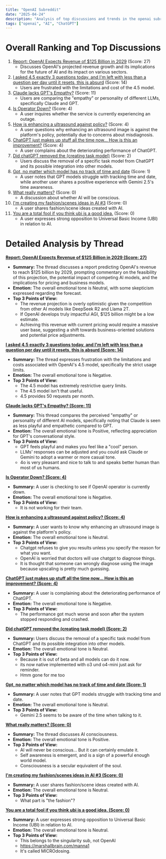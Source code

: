 ```yaml
---
title: "OpenAI Subreddit"
date: "2025-04-24"
description: "Analysis of top discussions and trends in the openai subreddit"
tags: ["openai", "AI", "ChatGPT"]
---
```


# Overall Ranking and Top Discussions
1.  [Report: OpenAI Expects Revenue of $125 Billion in 2029](https://www.pymnts.com/artificial-intelligence-2/2025/report-openai-expects-new-products-to-drive-revenue-to-125-billion-in-2029/) (Score: 27)
    * Discusses OpenAI's projected revenue growth and its implications for the future of AI and its impact on various sectors.
2.  [I asked 4.5 exactly 3 questions today, and I'm left with less than a question per day until it resets, this is absurd](https://i.redd.it/h0j8bklv4uwe1.png) (Score: 14)
    *  Users are frustrated with the limitations and cost of the 4.5 model.
3.  [Claude lacks GPT's Empathy?](https://www.reddit.com/r/OpenAI/comments/1k6yc3s/claude_lacks_gpts_empathy/) (Score: 11)
    *  Users are comparing the "empathy" or personality of different LLMs, specifically Claude and GPT.
4.  [Is Operator Down?](https://i.redd.it/cwpb2zdgftwe1.jpeg) (Score: 4)
    *  A user inquires whether the service is currently experiencing an outage.
5.  [How is enhancing a ultrasound against policy?](https://i.redd.it/z38kle409uwe1.jpeg) (Score: 4)
    * A user questions why enhancing an ultrasound image is against the platform's policy, potentially due to concerns about misdiagnosis.
6.  [ChatGPT just makes up stuff all the time now... How is this an improvement?](https://www.reddit.com/r/OpenAI/comments/1k70xvj/chatgpt_just_makes_up_stuff_all_the_time_now_how/) (Score: 4)
    * A user complains about the deteriorating performance of ChatGPT.
7.  [Did chatGPT removed the (creating task model)](https://www.reddit.com/r/OpenAI/comments/1k6zfvg/did_chatgpt_removed_the_creating_task_model/) (Score: 2)
    *  Users discuss the removal of a specific task model from ChatGPT and its possible integration into other models.
8.  [Gpt, no matter which model has no track of time and date](https://www.reddit.com/r/OpenAI/comments/1k71ljb/gpt_no_matter_which_model_has_no_track_of_time/) (Score: 1)
    * A user notes that GPT models struggle with tracking time and date, while another user shares a positive experience with Gemini 2.5's time awareness.
9.  [What really matters?](https://i.redd.it/sg12x5efntwe1.png) (Score: 0)
    *  A discussion about whether AI will be conscious.
10. [I'm creating my fashion/scenes ideas in AI #3](https://i.redd.it/vjbtnvntktwe1.png) (Score: 0)
    *  A user shares fashion/scene ideas created with AI.
11. [You are a total fool if you think ubi is a good idea.](https://www.reddit.com/r/OpenAI/comments/1k6xsj3/you_are_a_total_fool_if_you_think_ubi_is_a_good/) (Score: 0)
    *  A user expresses strong opposition to Universal Basic Income (UBI) in relation to AI.

# Detailed Analysis by Thread
**[Report: OpenAI Expects Revenue of $125 Billion in 2029 (Score: 27)](https://www.pymnts.com/artificial-intelligence-2/2025/report-openai-expects-new-products-to-drive-revenue-to-125-billion-in-2029/)**
*   **Summary:** The thread discusses a report predicting OpenAI's revenue to reach $125 billion by 2029, prompting commentary on the feasibility of this projection, the potential impact of competing AI models, and the implications for pricing and business models.
*   **Emotion:** The overall emotional tone is Neutral, with some skepticism expressed regarding the forecast.
*   **Top 3 Points of View:**
    *   The revenue projection is overly optimistic given the competition from other AI models like DeepSeek R2 and Llama 2T.
    *   If OpenAI develops truly impactful AGI, $125 billion might be a low estimate.
    *   Achieving this revenue with current pricing would require a massive user base, suggesting a shift towards business-oriented solutions and potential price adjustments.

**[I asked 4.5 exactly 3 questions today, and I'm left with less than a question per day until it resets, this is absurd (Score: 14)](https://i.redd.it/h0j8bklv4uwe1.png)**
*   **Summary:** The thread expresses frustration with the limitations and costs associated with OpenAI's 4.5 model, specifically the strict usage limits.
*   **Emotion:** The overall emotional tone is Negative.
*   **Top 3 Points of View:**
    * The 4.5 model has extremely restrictive query limits.
    * The 4.5 model isn't that useful.
    * 4.5 provides 50 requests per month.

**[Claude lacks GPT's Empathy? (Score: 11)](https://www.reddit.com/r/OpenAI/comments/1k6yc3s/claude_lacks_gpts_empathy/)**
*   **Summary:** This thread compares the perceived "empathy" or personality of different AI models, specifically noting that Claude is seen as less playful and empathetic compared to GPT.
*   **Emotion:** The overall emotional tone is Positive, reflecting appreciation for GPT's conversational style.
*   **Top 3 Points of View:**
    * GPT feels playful and makes you feel like a "cool" person.
    * LLMs' responses can be adjusted and you could ask Claude or Gemini to adopt a warmer or more casual tone.
    * 4o is very pleasant and nice to talk to and speaks better human than most of us humans.

**[Is Operator Down? (Score: 4)](https://i.redd.it/cwpb2zdgftwe1.jpeg)**
*   **Summary:** A user is checking to see if OpenAI operator is currently down.
*   **Emotion:** The overall emotional tone is Negative.
*   **Top 3 Points of View:**
    * It is not working for their team.

**[How is enhancing a ultrasound against policy? (Score: 4)](https://i.redd.it/z38kle409uwe1.jpeg)**
*   **Summary:** A user wants to know why enhancing an ultrasound image is against the platform's policy.
*   **Emotion:** The overall emotional tone is Neutral.
*   **Top 3 Points of View:**
    * Chatgpt refuses to give you results unless you specify the reason for what you want.
    * OpenAI is worried that doctors will use chatgpt to diagnose things.
    * It is thought that someone can wrongly diagnose using the image because upscaling is pretty much guessing.

**[ChatGPT just makes up stuff all the time now... How is this an improvement? (Score: 4)](https://www.reddit.com/r/OpenAI/comments/1k70xvj/chatgpt_just_makes_up_stuff_all_the_time_now_how/)**
*   **Summary:** A user is complaining about the deteriorating performance of ChatGPT.
*   **Emotion:** The overall emotional tone is Negative.
*   **Top 3 Points of View:**
    * The performance got much worse and soon after the system stopped responding and crashed.

**[Did chatGPT removed the (creating task model) (Score: 2)](https://www.reddit.com/r/OpenAI/comments/1k6zfvg/did_chatgpt_removed_the_creating_task_model/)**
*   **Summary:** Users discuss the removal of a specific task model from ChatGPT and its possible integration into other models.
*   **Emotion:** The overall emotional tone is Neutral.
*   **Top 3 Points of View:**
    * Because it is out of beta and all models can do it now.
    * its now native implemented with o3 und o4-mini just ask for reminder.
    * Hmm gone for me too

**[Gpt, no matter which model has no track of time and date (Score: 1)](https://www.reddit.com/r/OpenAI/comments/1k71ljb/gpt_no_matter_which_model_has_no_track_of_time/)**
*   **Summary:** A user notes that GPT models struggle with tracking time and date.
*   **Emotion:** The overall emotional tone is Neutral.
*   **Top 3 Points of View:**
    * Gemini 2.5 seems to be aware of the time when talking to it.

**[What really matters? (Score: 0)](https://i.redd.it/sg12x5efntwe1.png)**
*   **Summary:** The thread discusses AI consciousness.
*   **Emotion:** The overall emotional tone is Positive.
*   **Top 3 Points of View:**
    * AI will never be conscious... But it can certainly emulate it.
    * Self awareness is emergent, and is a sign of a powerful enough world model.
    * Consciousness is a secular equivalent of the soul.

**[I'm creating my fashion/scenes ideas in AI #3 (Score: 0)](https://i.redd.it/vjbtnvntktwe1.png)**
*   **Summary:** A user shares fashion/scene ideas created with AI.
*   **Emotion:** The overall emotional tone is Neutral.
*   **Top 3 Points of View:**
    * What part is "the fashion"?

**[You are a total fool if you think ubi is a good idea. (Score: 0)](https://www.reddit.com/r/OpenAI/comments/1k6xsj3/you_are_a_total_fool_if_you_think_ubi_is_a_good/)**
*   **Summary:** A user expresses strong opposition to Universal Basic Income (UBI) in relation to AI.
*   **Emotion:** The overall emotional tone is Neutral.
*   **Top 3 Points of View:**
    * This belongs to the singularity sub, not OpenAI
    * https://marshallbrain.com/manna1
    * It's called MICROdosing.

